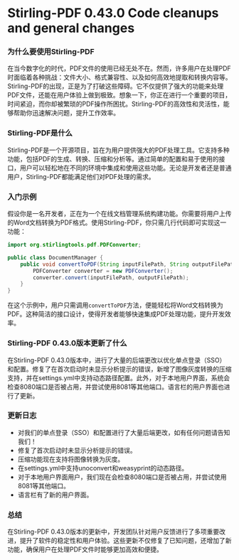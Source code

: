 # Stirling-PDF 0.43.0 Code cleanups and general changes
### 为什么要使用Stirling-PDF

在当今数字化的时代，PDF文件的使用已经无处不在。然而，许多用户在处理PDF时面临着各种挑战：文件大小、格式兼容性、以及如何高效地提取和转换内容等。Stirling-PDF的出现，正是为了打破这些障碍。它不仅提供了强大的功能来处理PDF文件，还能在用户体验上做到极致。想象一下，你正在进行一个重要的项目，时间紧迫，而你却被繁琐的PDF操作所困扰。Stirling-PDF的高效性和灵活性，能够帮助你迅速解决问题，提升工作效率。

### Stirling-PDF是什么

Stirling-PDF是一个开源项目，旨在为用户提供强大的PDF处理工具。它支持多种功能，包括PDF的生成、转换、压缩和分析等。通过简单的配置和易于使用的接口，用户可以轻松地在不同的环境中集成和使用这些功能。无论是开发者还是普通用户，Stirling-PDF都能满足他们对PDF处理的需求。

### 入门示例

假设你是一名开发者，正在为一个在线文档管理系统构建功能。你需要将用户上传的Word文档转换为PDF格式。使用Stirling-PDF，你只需几行代码即可实现这一功能：

```java
import org.stirlingtools.pdf.PDFConverter;

public class DocumentManager {
    public void convertToPDF(String inputFilePath, String outputFilePath) {
        PDFConverter converter = new PDFConverter();
        converter.convert(inputFilePath, outputFilePath);
    }
}
```

在这个示例中，用户只需调用`convertToPDF`方法，便能轻松将Word文档转换为PDF。这种简洁的接口设计，使得开发者能够快速集成PDF处理功能，提升开发效率。

### Stirling-PDF 0.43.0版本更新了什么

在Stirling-PDF 0.43.0版本中，进行了大量的后端更改以优化单点登录（SSO）和配置。修复了在首次启动时未显示分析提示的错误，新增了图像灰度转换的压缩支持，并在settings.yml中支持动态路径配置。此外，对于本地用户界面，系统会检查8080端口是否被占用，并尝试使用8081等其他端口。语言栏的用户界面也进行了更新。

### 更新日志

- 对我们的单点登录（SSO）和配置进行了大量后端更改，如有任何问题请告知我们！
- 修复了首次启动时未显示分析提示的错误。
- 压缩功能现在支持将图像转换为灰度。
- 在settings.yml中支持unoconvert和weasyprint的动态路径。
- 对于本地用户界面用户，我们现在会检查8080端口是否被占用，并尝试使用8081等其他端口。
- 语言栏有了新的用户界面。

### 总结

在Stirling-PDF 0.43.0版本的更新中，开发团队针对用户反馈进行了多项重要改进，提升了软件的稳定性和用户体验。这些更新不仅修复了已知问题，还增加了新功能，确保用户在处理PDF文件时能够更加高效和便捷。